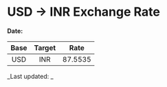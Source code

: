 # USD → INR Exchange Rate

**Date:** 

| Base | Target | Rate  |
|:----:|:------:|:-----:|
| USD  | INR    | 87.5535 |

_Last updated: _